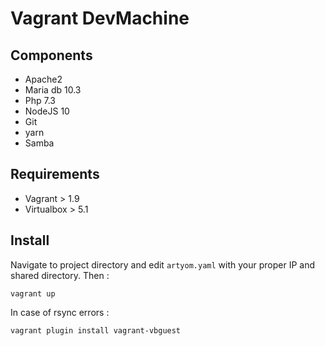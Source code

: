 # Vagrant DevMachine

## Components

* Apache2
* Maria db 10.3
* Php 7.3
* NodeJS 10
* Git
* yarn
* Samba 

## Requirements

* Vagrant > 1.9
* Virtualbox > 5.1

## Install


Navigate to project directory and edit `artyom.yaml` with your proper IP and shared directory. Then :

 `vagrant up`
 
 In case of rsync errors :
 
 `vagrant plugin install vagrant-vbguest`
